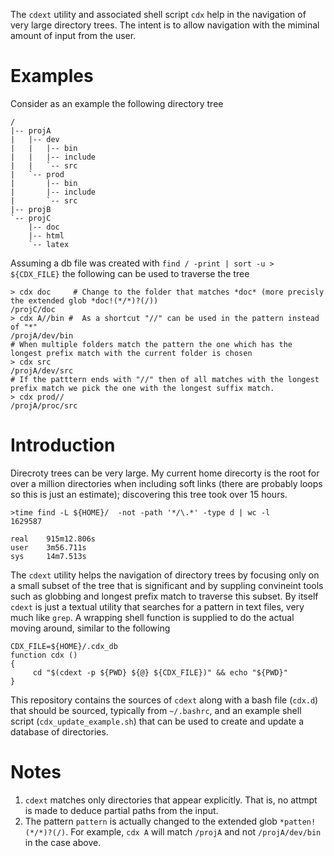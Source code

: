 The `cdext` utility and associated shell script `cdx` help in the navigation of very large directory trees. The intent is to allow navigation with the miminal amount of input from the user.

# Examples
Consider as an example the following directory tree 
```
/
|-- projA
|   |-- dev
|   |   |-- bin
|   |   |-- include
|   |   `-- src
|   `-- prod
|       |-- bin
|       |-- include
|       `-- src
|-- projB
`-- projC
    |-- doc
    |-- html
    `-- latex
```

Assuming a db file was created with `find / -print | sort -u > ${CDX_FILE}` the following can be used to traverse the tree

```
> cdx doc     # Change to the folder that matches *doc* (more precisly the extended glob *doc!(*/*)?(/))
/projC/doc
> cdx A//bin #  As a shortcut "//" can be used in the pattern instead of "*"
/projA/dev/bin
# When multiple folders match the pattern the one which has the longest prefix match with the current folder is chosen
> cdx src   
/projA/dev/src
# If the patttern ends with "//" then of all matches with the longest prefix match we pick the one with the longest suffix match.
> cdx prod// 
/projA/proc/src
```

# Introduction
Direcroty trees can be very large. My current home direcorty is the root for over a million directories when including soft links (there are probably loops so this is just an estimate); discovering this tree took over 15 hours.

```
>time find -L ${HOME}/  -not -path '*/\.*' -type d | wc -l
1629587

real    915m12.806s
user    3m56.711s
sys     14m7.513s
```

The `cdext` utility helps the navigation of directory trees by focusing only on a small subset of the tree that is significant and by suppling convineint tools such as globbing and longest prefix match to traverse this subset.  By itself `cdext` is just a textual utility that searches for a pattern in text files, very much like `grep`. A wrapping shell function is supplied to do the actual moving around, similar to the following

```
CDX_FILE=${HOME}/.cdx_db
function cdx ()
{
     cd "$(cdext -p ${PWD} ${@} ${CDX_FILE})" && echo "${PWD}"
}
```

This repository contains the sources of `cdext` along with a bash file (`cdx.d`) that should be sourced, typically from `~/.bashrc`, and an example shell script (`cdx_update_example.sh`) that can be used to create and update a database of directories. 

# Notes
1. `cdext` matches only directories that appear explicitly. That is, no attmpt is made to deduce partial paths from the input.
1. The pattern `pattern` is actually changed to the extended glob `*patten!(*/*)?(/)`. For example, `cdx A` will match `/projA` and not `/projA/dev/bin` in the case above.
